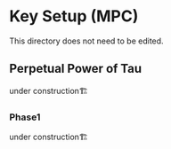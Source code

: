 # Key Setup (MPC)

This directory does not need to be edited.

## Perpetual Power of Tau

under construction🏗

### Phase1

under construction🏗
